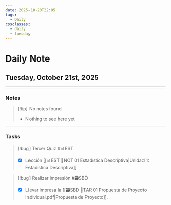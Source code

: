```yaml
---
date: 2025-10-20T22:05
tags:
  - Daily
cssclasses:
  - daily
  - tuesday
---
```


# Daily Note
## Tuesday, October 21st, 2025

***

### Notes
> [!tip] No notes found
> - Nothing to see here yet

***

### Tasks

> [!bug] Tercer Quiz #📊EST 
> - [x] Lección [[📊EST 📝NOT 01 Estadística Descriptiva|Unidad 1: Estadística Descriptiva]]

> [!bug] Realizar impresión #🗃️SBD 
> - [x] Llevar impresa la [[🗃️SBD 📝TAR 01 Propuesta de Proyecto Individual.pdf|Propuesta de Proyecto]].

